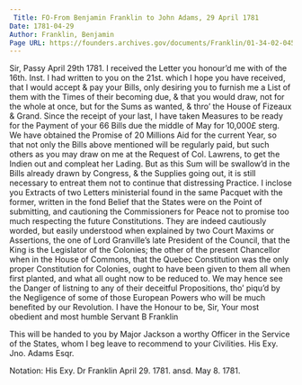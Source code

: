 ```yaml
---
 Title: FO-From Benjamin Franklin to John Adams, 29 April 1781
Date: 1781-04-29
Author: Franklin, Benjamin
Page URL: https://founders.archives.gov/documents/Franklin/01-34-02-0457
---
```


Sir,
Passy April 29th 1781.
I received the Letter you honour’d me with of the 16th. Inst. I had written to you on the 21st. which I hope you have received, that I would accept & pay your Bills, only desiring you to furnish me a List of them with the Times of their becoming due, & that you would draw, not for the whole at once, but for the Sums as wanted, & thro’ the House of Fizeaux & Grand. Since the receipt of your last, I have taken Measures to be ready for the Payment of your 66 Bills due the middle of May for 10,000£ sterg. We have obtained the Promise of 20 Millions Aid for the current Year, so that not only the Bills above mentioned will be regularly paid, but such others as you may draw on me at the Request of Col. Lawrens, to get the Indien out and compleat her Lading. But as this Sum will be swallow’d in the Bills already drawn by Congress, & the Supplies going out, it is still necessary to entreat them not to continue that distressing Practice.
I inclose you Extracts of two Letters ministerial found in the same Pacquet with the former, written in the fond Belief that the States were on the Point of submitting, and cautioning the Commissioners for Peace not to promise too much respecting the future Constitutions. They are indeed cautiously worded, but easily understood when explained by two Court Maxims or Assertions, the one of Lord Granville’s late President of the Council, that the King is the Legislator of the Colonies; the other of the present Chancellor when in the House of Commons, that the Quebec Constitution was the only proper Constitution for Colonies, ought to have been given to them all when first planted, and what all ought now to be reduced to. We may hence see the Danger of listning to any of their deceitful Propositions, tho’ piqu’d by the Negligence of some of those European Powers who will be much benefited by our Revolution. I have the Honour to be, Sir, Your most obedient and most humble Servant
B Franklin


This will be handed to you by Major Jackson a worthy Officer in the Service of the States, whom I beg leave to recommend to your Civilities.
His Exy. Jno. Adams Esqr.

 
Notation: His Exy. Dr Franklin April 29. 1781. ansd. May 8. 1781.


